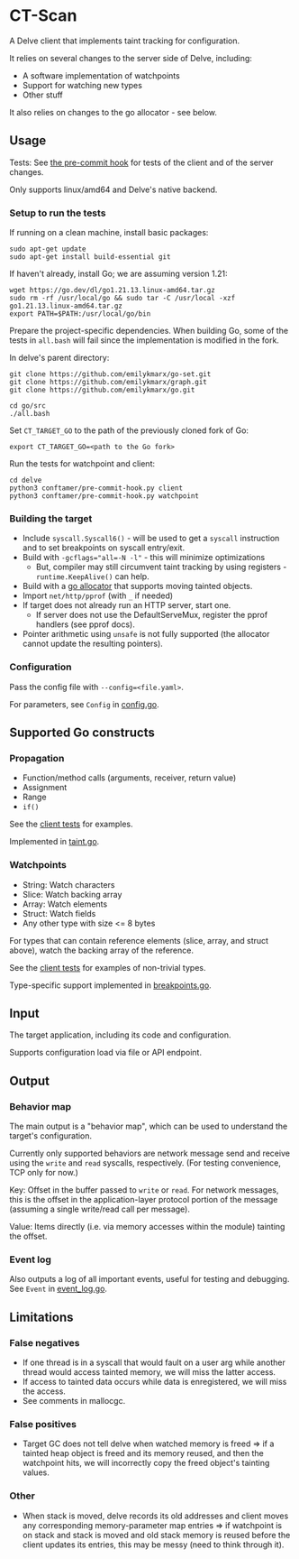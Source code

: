 # CT-Scan

A Delve client that implements taint tracking for configuration.

It relies on several changes to the server side of Delve, including:
* A software implementation of watchpoints
* Support for watching new types
* Other stuff

It also relies on changes to the go allocator - see below.

## Usage
Tests: See [the pre-commit hook](pre-commit-hook.py) for tests of the client and of the server changes.

Only supports linux/amd64 and Delve's native backend.

### Setup to run the tests
If running on a clean machine, install basic packages:
```
sudo apt-get update
sudo apt-get install build-essential git
```

If haven't already, install Go; we are assuming version 1.21:
```
wget https://go.dev/dl/go1.21.13.linux-amd64.tar.gz
sudo rm -rf /usr/local/go && sudo tar -C /usr/local -xzf go1.21.13.linux-amd64.tar.gz
export PATH=$PATH:/usr/local/go/bin
```

Prepare the project-specific dependencies. When building Go, some of the tests in `all.bash` will fail since the implementation is modified in the fork.

In delve's parent directory:
```
git clone https://github.com/emilykmarx/go-set.git
git clone https://github.com/emilykmarx/graph.git
git clone https://github.com/emilykmarx/go.git

cd go/src
./all.bash
```

Set `CT_TARGET_GO` to the path of the previously cloned fork of Go:
```
export CT_TARGET_GO=<path to the Go fork>
```

Run the tests for watchpoint and client:
```
cd delve
python3 conftamer/pre-commit-hook.py client
python3 conftamer/pre-commit-hook.py watchpoint
```

### Building the target
* Include `syscall.Syscall6()` - will be used to get a `syscall` instruction and to set breakpoints on syscall entry/exit.
* Build with `-gcflags="all=-N -l"` - this will minimize optimizations
  * But, compiler may still circumvent taint tracking by using registers -
    `runtime.KeepAlive()` can help.
* Build with a [go allocator](https://github.com/emilykmarx/go) that supports moving tainted objects.
* Import `net/http/pprof` (with `_` if needed)
* If target does not already run an HTTP server, start one.
  * If server does not use the DefaultServeMux, register the pprof handlers (see pprof docs).
* Pointer arithmetic using `unsafe` is not fully supported (the allocator cannot update the resulting pointers).

### Configuration
Pass the config file with `--config=<file.yaml>`.

For parameters, see `Config` in [config.go](config.go).

## Supported Go constructs
### Propagation
* Function/method calls (arguments, receiver, return value)
* Assignment
* Range
* `if()`

See the [client tests](../client_test.go) for examples.

Implemented in [taint.go](taint.go).

### Watchpoints
* String: Watch characters
* Slice: Watch backing array
* Array: Watch elements
* Struct: Watch fields
* Any other type with size <= 8 bytes

For types that can contain reference elements (slice, array, and struct above), watch the backing array of the reference.

See the [client tests](../cmd/dlv/conftamer_test.go) for examples of non-trivial types.

Type-specific support implemented in [breakpoints.go](../pkg/proc/breakpoints.go).

## Input
The target application, including its code and configuration.

Supports configuration load via file or API endpoint.

## Output
### Behavior map
The main output is a "behavior map", which can be used to understand the target's configuration.

Currently only supported behaviors are network message send and receive using the `write` and `read` syscalls, respectively. (For testing convenience, TCP only for now.)

Key: Offset in the buffer passed to `write` or `read`. For network messages, this is the offset in the application-layer protocol portion of the message (assuming a single write/read call per message).

Value: Items directly (i.e. via memory accesses within the module) tainting the offset.

### Event log
Also outputs a log of all important events, useful for testing and debugging.
See `Event` in [event_log.go](event_log.go).

## Limitations
### False negatives
* If one thread is in a syscall that would fault on a user arg while another thread
  would access tainted memory, we will miss the latter access.
* If access to tainted data occurs while data is enregistered, we will miss the access.
* See comments in mallocgc.
### False positives
* Target GC does not tell delve when watched memory is freed => if a tainted heap object is freed and its memory reused, and then the watchpoint hits, we will incorrectly copy the freed object's tainting values.
### Other
* When stack is moved, delve records its old addresses and client moves any corresponding memory-parameter map entries => if watchpoint is on stack and stack is moved and old stack memory is reused before the client updates its entries, this may be messy (need to think through it).
